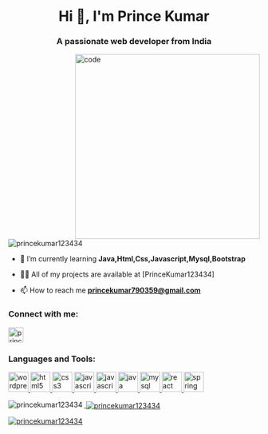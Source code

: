 <h1 align="center">Hi 👋, I'm Prince Kumar</h1>
<h3 align="center">A passionate web developer from India</h3>

<img align="right" alt="code" width="370" src="https://media.geeksforgeeks.org/wp-content/cdn-uploads/20191108193743/10-Useful-Chrome-Extension-For-Web-Developers-And-Designers.png">

<p align="left"> <img src="https://komarev.com/ghpvc/?username=princekumar123434&label=Profile%20views&color=0e75b6&style=flat" alt="princekumar123434" /> </p>

- 🌱 I’m currently learning **Java,Html,Css,Javascript,Mysql,Bootstrap**

- 👨‍💻 All of my projects are available at [PrinceKumar123434]

- 📫 How to reach me **princekumar790359@gmail.com** 

<h3 align="left">Connect with me:</h3>
<p align="left">
<a href="https://linkedin.com/in/prince kumar" target="blank"><img align="center" src="https://e7.pngegg.com/pngimages/726/347/png-clipart-linkedin-linkedin-thumbnail.png" alt="prince kumar" height="30" width="30" /></a>
</p>

<h3 align="left">Languages and Tools:</h3>
<p align="left"></a>

<a href="https://www.w3.org/html/" target="_blank" rel="noreferrer"> 
<img src="https://i.pinimg.com/736x/fc/9b/4d/fc9b4d4d43c92322dff53c160295320f.jpg" alt="wordpress" width="40" height="40"/> 

<a href="https://www.w3.org/html/" target="_blank" rel="noreferrer"> 
<img src="https://w7.pngwing.com/pngs/201/90/png-transparent-logo-html-html5.png" alt="html5" width="40" height="40"/> 
  
<a href="https://www.w3schools.com/css/" target="_blank" rel="noreferrer">
<img src="https://w7.pngwing.com/pngs/696/424/png-transparent-logo-css-css3-thumbnail.png" alt="css3" width="40" height="40"/> 
  
<a href="https://www.w3schools.com/JavaScript/" target="_blank" rel="noreferrer">
<img src="https://ih1.redbubble.net/image.815350031.4911/st,small,507x507-pad,600x600,f8f8f8.u1.jpg" alt="javascript" width="40" height="40"/>

<a href="https://www.w3schools.com/Bootstrap/" target="_blank" rel="noreferrer">
<img src="https://cutewallpaper.org/24/bootstrap-logo-png/bootstrap-5-alpha-what39s-new-rlogical-techsoft-pvt-ltd.png" alt="javascript" width="40" height="40"/>

<a href="https://www.java.com" target="_blank" rel="noreferrer"> 
<img src="https://e1.pngegg.com/pngimages/896/62/png-clipart-metrostation-java-icon-thumbnail.png" alt="java" width="40" height="40"/> 
  
<a href="https://www.mysql.com/" target="_blank" rel="noreferrer">
<img src="https://www.freepnglogos.com/uploads/logo-mysql-png/logo-mysql-mysql-logo-png-images-are-download-crazypng-21.png" alt="mysql" width="40" height="40"/> 
  
<a href="https://reactjs.org/" target="_blank" rel="noreferrer"> 
<img src="https://ionicframework.com/docs/icons/logo-react-icon.png" alt="react" width="40" height="40"/> 
  
<a href="https://spring.io/" target="_blank" rel="noreferrer"> 
<img src="https://www.vectorlogo.zone/logos/springio/springio-icon.svg" alt="spring" width="40" height="40"/>  </p>

<p><img align="left" src="https://github-readme-stats.vercel.app/api/top-langs?username=princekumar123434&show_icons=true&locale=en&layout=compact" alt="princekumar123434" /></p>

<p>&nbsp;<img align="center" src="https://github-readme-stats.vercel.app/api?username=princekumar123434&show_icons=true&locale=en" alt="princekumar123434" /></p>

<p><img align="center" src="https://github-readme-streak-stats.herokuapp.com/?user=princekumar123434&" alt="princekumar123434" /></p>
